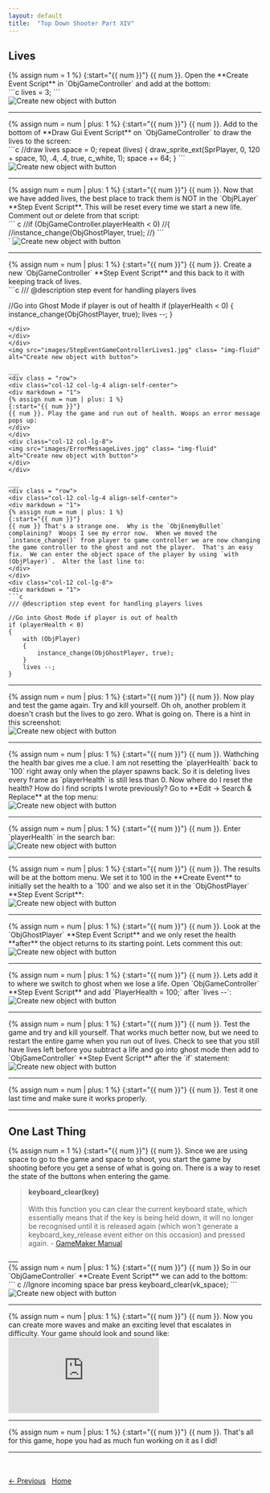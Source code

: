 ```yaml
---
layout: default
title:  "Top Down Shooter Part XIV"
---
```


## Lives

<div class = "row">
<div class="col-12 col-lg-4 align-self-center">
<div markdown = "1"> 
{% assign num = 1 %}
{:start="{{ num }}"}
{{ num }}. Open the **Create Event Script** in `ObjGameController` and add at the bottom:
</div>
</div>
<div class="col-12 col-lg-8">
<div markdown = "1"> 
```c
lives = 3;
```
</div>
</div>
</div>
<img src="images/LivesLeft.jpg" class= "img-fluid" alt="Create new object with button">

___ 
<div class = "row">
<div class="col-12 col-lg-4 align-self-center">
<div markdown = "1"> 
{% assign num = num | plus: 1 %}
{:start="{{ num }}"}
{{ num }}. Add to the bottom of **Draw Gui Event Script** on `ObjGameController` to draw the lives to the screen:  
</div>
</div>
<div class="col-12 col-lg-8">
<div markdown = "1"> 
```c
//draw lives
space = 0;
repeat (lives)
{
    draw_sprite_ext(SprPlayer, 0, 120 + space, 10, .4, .4, true, c_white, 1);
    space += 64;
}
```
</div>
</div>
</div>
<img src="images/DrawLivesGui.jpg" class= "img-fluid" alt="Create new object with button">

___ 
<div class = "row">
<div class="col-12 col-lg-4 align-self-center">
<div markdown = "1"> 
{% assign num = num | plus: 1 %}
{:start="{{ num }}"}
{{ num }}. Now that we have added lives, the best place to track them is NOT in the `ObjPLayer` **Step Event Script**.  This will be reset every time we start a new life.  Comment out or delete from that script:
</div>
</div>
<div class="col-12 col-lg-8">
<div markdown = "1"> 
``` c
//if (ObjGameController.playerHealth < 0)
//{
//instance_change(ObjGhostPlayer, true);
//}
```
</div>
</div>
</div>`

<img src="images/CommentOutLivesInPlayer.jpg" class= "img-fluid" alt="Create new object with button">

___ 
<div class = "row">
<div class="col-12 col-lg-4 align-self-center">
<div markdown = "1"> 
{% assign num = num | plus: 1 %}
{:start="{{ num }}"}
{{ num }}. Create a new `ObjGameController` **Step Event Script** and this back to it with keeping track of lives.
</div>
</div>
<div class="col-12 col-lg-8">
<div markdown = "1"> 
```c
/// @description step event for handling players lives

//Go into Ghost Mode if player is out of health
if (playerHealth < 0)
{
    instance_change(ObjGhostPlayer, true);
    lives --;
}
```
</div>
</div>
</div>
<img src="images/StepEventGameControllerLives1.jpg" class= "img-fluid"  alt="Create new object with button">

___ 
<div class = "row">
<div class="col-12 col-lg-4 align-self-center">
<div markdown = "1"> 
{% assign num = num | plus: 1 %}
{:start="{{ num }}"}
{{ num }}. Play the game and run out of health. Woops an error message pops up:
</div>
</div>
<div class="col-12 col-lg-8">
<img src="images/ErrorMessageLives.jpg" class= "img-fluid"  alt="Create new object with button">
</div>
</div>

___ 
<div class = "row">
<div class="col-12 col-lg-4 align-self-center">
<div markdown = "1"> 
{% assign num = num | plus: 1 %}
{:start="{{ num }}"}
{{ num }} That's a strange one.  Why is the `ObjEnemyBullet` complaining?  Woops I see my error now.  When we moved the `instance_change()` from player to game controller we are now changing the game controller to the ghost and not the player.  That's an easy fix.  We can enter the object space of the player by using `with (ObjPlayer)`.  Alter the last line to:
</div>
</div>
<div class="col-12 col-lg-8">
<div markdown = "1"> 
```c
/// @description step event for handling players lives

//Go into Ghost Mode if player is out of health
if (playerHealth < 0)
{
    with (ObjPlayer)
    {
        instance_change(ObjGhostPlayer, true);
    }
    lives --;
}
```
</div>
</div>
</div>

___ 
<div class = "row">
<div class="col-12 col-lg-4 align-self-center">
<div markdown = "1"> 
{% assign num = num | plus: 1 %}
{:start="{{ num }}"}
{{ num }}. Now play and test the game again.  Try and kill yourself.  Oh oh, another problem it doesn't crash but the lives to go zero.  What is going on.  There is a hint in this screenshot:
</div>
</div>
<div class="col-12 col-lg-8">
<img src="images/LIvesNotResetting.jpg" class= "img-fluid"  alt="Create new object with button">
</div>
</div>

___ 
<div class = "row">
<div class="col-12 col-lg-4 align-self-center">
<div markdown = "1"> 
{% assign num = num | plus: 1 %}
{:start="{{ num }}"}
{{ num }}. Wathching the health bar gives me a clue.  I am not resetting the `playerHealth` back to `100` right away only when the player spawns back.  So it is deleting lives every frame as `playerHealth` is still less than 0.  Now where do I reset the health?  How do I find scripts I wrote previously?  Go to **Edit -> Search & Replace** at the top menu:
</div>
</div>
<div class="col-12 col-lg-8">
<img src="images/SearchAndReplace.jpg" class= "img-fluid"  alt="Create new object with button">
<br />
</div>
</div>

___ 
<div class = "row">
<div class="col-12 col-lg-4 align-self-center">
<div markdown = "1"> 
{% assign num = num | plus: 1 %}
{:start="{{ num }}"}
{{ num }}. Enter `playerHealth` in the search bar:
</div>
</div>
<div class="col-12 col-lg-8">
<img src="images/SearchPlayerHealth.jpg" class= "img-fluid" alt="Create new object with button">
</div>
</div>

___ 
<div class = "row">
<div class="col-12 col-lg-4 align-self-center">
<div markdown = "1"> 
{% assign num = num | plus: 1 %}
{:start="{{ num }}"}
{{ num }}. The results will be at the bottom menu.  We set it to 100 in the **Create Event** to initially set the health to a `100` and we also set it in the `ObjGhostPlayer` **Step Event Script**:
</div>
</div>
<div class="col-12 col-lg-8">
<img src="images/SetInGhostPlayerStep.jpg" class= "img-fluid"  alt="Create new object with button">
</div>
</div>
 
 ___ 
<div class = "row">
<div class="col-12 col-lg-4 align-self-center">
<div markdown = "1"> 
{% assign num = num | plus: 1 %}
{:start="{{ num }}"}
{{ num }}. Look at the `ObjGhostPlayer` **Step Event Script** and we only reset the health **after** the object returns to its starting point.  Lets comment this out:
</div>
</div>
<div class="col-12 col-lg-8">
<img src="images/RemoveHealthFromGhostPlayer.jpg" class= "img-fluid"  alt="Create new object with button">
</div>
</div>

___ 
<div class = "row">
<div class="col-12 col-lg-4 align-self-center">
<div markdown = "1"> 
{% assign num = num | plus: 1 %}
{:start="{{ num }}"}
{{ num }}. Lets add it to where we switch to ghost when we lose a life.   Open `ObjGameController` **Step Event Script** and add `PlayerHealth = 100;` after `lives --`:
</div>
</div>
<div class="col-12 col-lg-8">
<img src="images/ResetPlayerHealthInController.jpg" class= "img-fluid"  alt="Create new object with button">
</div>
</div>

___ 
<div class = "row">
<div class="col-12 col-lg-4 align-self-center">
<div markdown = "1"> 
{% assign num = num | plus: 1 %}
{:start="{{ num }}"}
{{ num }}. Test the game and try and kill yourself.  That works much better now, but we need to restart the entire game when you run out of lives.  Check to see that you still have lives left before you subtract a life and go into ghost mode then add to  `ObjGameController` **Step Event Script** after the `if` statement:
</div>
</div>
<div class="col-12 col-lg-8">
<img src="images/GameRestart.jpg" class= "img-fluid"  alt="Create new object with button">
</div>
</div>

___ 
<div class="col-12">
<div markdown = "1"> 
{% assign num = num | plus: 1 %}
{:start="{{ num }}"}
{{ num }}. Test it one last time and make sure it works properly. 
</div>
</div>

___ 

## One Last Thing

<div class="col-12">
<div markdown = "1"> 
{% assign num = 1 %}
{:start="{{ num }}"}
{{ num }}.  Since we are using space to go to the game and space to shoot, you start the game by shooting before you get a sense of what is going on.  There is a way to reset the state of the buttons when entering the game.

> **keyboard_clear(key)**<br><br>With this function you can clear the current keyboard state, which essentially means that if the key is being held down, it will no longer be recognised until it is released again (which won't generate a keyboard_key_release event either on this occasion) and pressed again. - [GameMaker Manual](https://docs2.yoyogames.com/source/_build/3_scripting/4_gml_reference/controls/keyboard%20input/keyboard_clear.html)
</div>
</div>
___ 
<div class = "row">
<div class="col-12 col-lg-4 align-self-center">
<div markdown = "1"> 
{% assign num = num | plus: 1 %}
{:start="{{ num }}"}
{{ num }}  So in our `ObjGameController` **Create Event Script** we can add to the bottom:
</div>
</div>
<div class="col-12 col-lg-8">
<div markdown = "1"> 
``` c
//Ignore incoming space bar press
keyboard_clear(vk_space);
```
</div>
</div>
</div>
<img src="images/KeyboardClear.jpg" class= "img-fluid"  alt="Create new object with button">

___ 
<div class = "row">
<div class="col-12 col-lg-4 align-self-center">
<div markdown = "1"> 
{% assign num = num | plus: 1 %}
{:start="{{ num }}"}
{{ num }}. Now you can create more waves and make an exciting level that escalates in difficulty.  Your game should look and sound like:
</div>
</div>
<div class="col-12 col-lg-8">
<div class="embed-responsive embed-responsive-16by9">
<iframe class="embed-responsive-item" src="https://www.youtube.com/embed/0DG-BaKgMwY?rel=0&amp;controls=0&amp&showinfo=0&version=3" frameborder="0" allowfullscreen></iframe>
</div>
</div>
</div>

___ 
<div class="col-12">
<div markdown = "1"> 
{% assign num = num | plus: 1 %}
{:start="{{ num }}"}
{{ num }}. That's all for this game, hope you had as much fun working on it as I did!
</div>
</div>

___ 

<br><br>
[<- Previous](ScrollingShooter_13.html)&nbsp;&nbsp;&nbsp;[Home](../../index.html)&nbsp;&nbsp;&nbsp;
<br />  
<br />  
<br />  
<br />  
